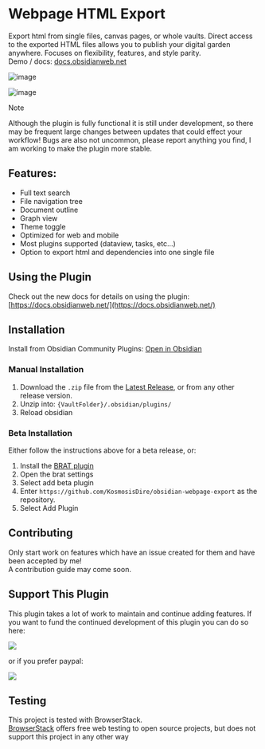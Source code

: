 # Webpage HTML Export

Export html from single files, canvas pages, or whole vaults. Direct access to the exported HTML files allows you to publish your digital garden anywhere. Focuses on flexibility, features, and style parity.  
Demo / docs: [docs.obsidianweb.net](https://docs.obsidianweb.net/)

![image](https://github.com/KosmosisDire/obsidian-webpage-export/assets/39423700/b8e227e4-b12c-47fb-b341-5c5c2f092ffa)

![image](https://github.com/KosmosisDire/obsidian-webpage-export/assets/39423700/06f29e1a-c067-45e7-9882-f9d6aa83776f)

Note

Although the plugin is fully functional it is still under development, so there may be frequent large changes between updates that could effect your workflow! Bugs are also not uncommon, please report anything you find, I am working to make the plugin more stable.

## Features:

- Full text search
- File navigation tree
- Document outline
- Graph view
- Theme toggle
- Optimized for web and mobile
- Most plugins supported (dataview, tasks, etc...)
- Option to export html and dependencies into one single file

## Using the Plugin

Check out the new docs for details on using the plugin:  
[https://docs.obsidianweb.net/](https://docs.obsidianweb.net/)

## Installation

Install from Obsidian Community Plugins: [Open in Obsidian](https://obsidian.md/plugins?id=webpage-html-export)

### Manual Installation

1. Download the `.zip` file from the [Latest Release](https://github.com/KosmosisDire/obsidian-webpage-export/releases/latest), or from any other release version.
2. Unzip into: `{VaultFolder}/.obsidian/plugins/`
3. Reload obsidian

### Beta Installation

Either follow the instructions above for a beta release, or:

1. Install the [BRAT plugin](https://obsidian.md/plugins?id=obsidian42-brat)
2. Open the brat settings
3. Select add beta plugin
4. Enter `https://github.com/KosmosisDire/obsidian-webpage-export` as the repository.
5. Select Add Plugin

## Contributing

Only start work on features which have an issue created for them and have been accepted by me!  
A contribution guide may come soon.

## Support This Plugin

This plugin takes a lot of work to maintain and continue adding features. If you want to fund the continued development of this plugin you can do so here:

[![](https://img.buymeacoffee.com/button-api/?text=Buy%20me%20a%20coffee&emoji=&slug=nathangeorge&button_colour=6a8695&font_colour=ffffff&font_family=Poppins&outline_colour=000000&coffee_colour=FFDD00)](https://www.buymeacoffee.com/nathangeorge)

or if you prefer paypal:

[![](https://pics.paypal.com/00/s/MGNjZDA4MDItYzk3MC00NTQ1LTg4ZDAtMzM5MTc4ZmFlMGIy/file.PNG)](https://www.paypal.com/donate/?business=HHQBAXQQXT84Q&no_recurring=0&item_name=Hey+%F0%9F%91%8B+I+am+a+Computer+Science+student+working+on+obsidian+plugins.+Thanks+for+your+support%21&currency_code=USD)

## Testing

This project is tested with BrowserStack.  
[BrowserStack](https://www.browserstack.com/open-source) offers free web testing to open source projects, but does not support this project in any other way